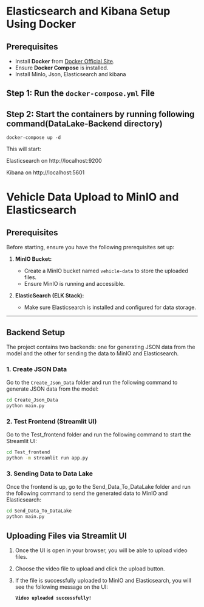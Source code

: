 # Elasticsearch and Kibana Setup Using Docker

## Prerequisites

- Install **Docker** from [Docker Official Site](https://www.docker.com/get-started).
- Ensure **Docker Compose** is installed.
- Install MinIo, Json, Elasticsearch and kibana

## Step 1: Run the `docker-compose.yml` File
  
## Step 2: Start the containers by running following command(DataLake-Backend directory)
    docker-compose up -d

This will start:

Elasticsearch on http://localhost:9200

Kibana on http://localhost:5601


# Vehicle Data Upload to MinIO and Elasticsearch

## Prerequisites

Before starting, ensure you have the following prerequisites set up:

1. **MinIO Bucket:**
   - Create a MinIO bucket named `vehicle-data` to store the uploaded files.
   - Ensure MinIO is running and accessible.

2. **ElasticSearch (ELK Stack):**
   - Make sure Elasticsearch is installed and configured for data storage.

---

## Backend Setup

The project contains two backends: one for generating JSON data from the model and the other for sending the data to MinIO and Elasticsearch.

### 1. **Create JSON Data**

Go to the `Create_Json_Data` folder and run the following command to generate JSON data from the model:

```bash
cd Create_Json_Data
python main.py
```


### 2. **Test Frontend (Streamlit UI)**

Go to the Test_frontend folder and run the following command to start the Streamlit UI:

```bash
cd Test_frontend
python -m streamlit run app.py
```

### 3. **Sending Data to Data Lake**

Once the frontend is up, go to the Send_Data_To_DataLake folder and run the following command to send the generated data to MinIO and Elasticsearch:

```bash
cd Send_Data_To_DataLake
python main.py
```

## Uploading Files via Streamlit UI

1. Once the UI is open in your browser, you will be able to upload video files.
2. Choose the video file to upload and click the upload button.
3. If the file is successfully uploaded to MinIO and Elasticsearch, you will see the following message on the UI:

   **`Video uploaded successfully!`**

